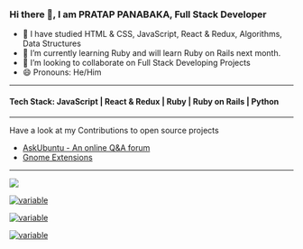 ### Hi there 👋, I am PRATAP PANABAKA, Full Stack Developer

- 🌱 I have studied HTML & CSS, JavaScript, React & Redux, Algorithms, Data Structures
- 🌱 I’m currently learning Ruby and will learn Ruby on Rails next month.
- 👯 I’m looking to collaborate on Full Stack Developing Projects
- 😄 Pronouns: He/Him

---

#### Tech Stack: JavaScript | React & Redux | Ruby | Ruby on Rails | Python

---

Have a look at my Contributions to open source projects  
- [AskUbuntu - An online Q&A forum](https://askubuntu.com/users/739431/unknown)  
- [Gnome Extensions](https://extensions.gnome.org/accounts/profile/pratap@fastmail.fm)

---

![](https://komarev.com/ghpvc/?username=PRATAP-KUMAR)

[![variable](https://github-readme-stats.vercel.app/api?username=PRATAP-KUMAR&theme=radical&show_icons=true&count_private=true)](https://github.com/anuraghazra/github-readme-stats)

[![variable](http://github-readme-streak-stats.herokuapp.com?user=PRATAP-KUMAR&theme=merko)](https://git.io/streak-stats)

[![variable](https://github-readme-stats.vercel.app/api/top-langs/?username=PRATAP-KUMAR&layout=compact)](https://github.com/anuraghazra/github-readme-stats)

<!--
**PRATAP-KUMAR/PRATAP-KUMAR** is a ✨ _special_ ✨ repository because its `README.md` (this file) appears on your GitHub profile.

Here are some ideas to get you started:

- 🔭 I’m currently working on ...
- 🌱 I’m currently learning ...
- 👯 I’m looking to collaborate on ...
- 🤔 I’m looking for help with ...
- 💬 Ask me about ...
- 📫 How to reach me: ...
- 😄 Pronouns: ...
- ⚡ Fun fact: ...
-->
